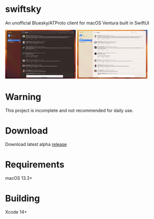 # swiftsky
An unofficial Bluesky/ATProto client for macOS Ventura built in SwiftUI

<img src="images/image.png" width="45%"> <img src="images/image1.png" width="45%">

# Warning
This project is incomplete and not recommended for daily use.

# Download
Download latest alpha [release](https://github.com/rmcan/swiftsky/releases/latest)

# Requirements
macOS 13.3+

# Building
Xcode 14+

